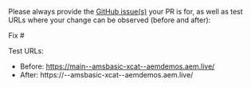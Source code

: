 Please always provide the [GitHub issue(s)](../issues) your PR is for, as well as test URLs where your change can be observed (before and after):

Fix #<gh-issue-id>

Test URLs:
- Before: https://main--amsbasic-xcat--aemdemos.aem.live/
- After: https://<branch>--amsbasic-xcat--aemdemos.aem.live/
